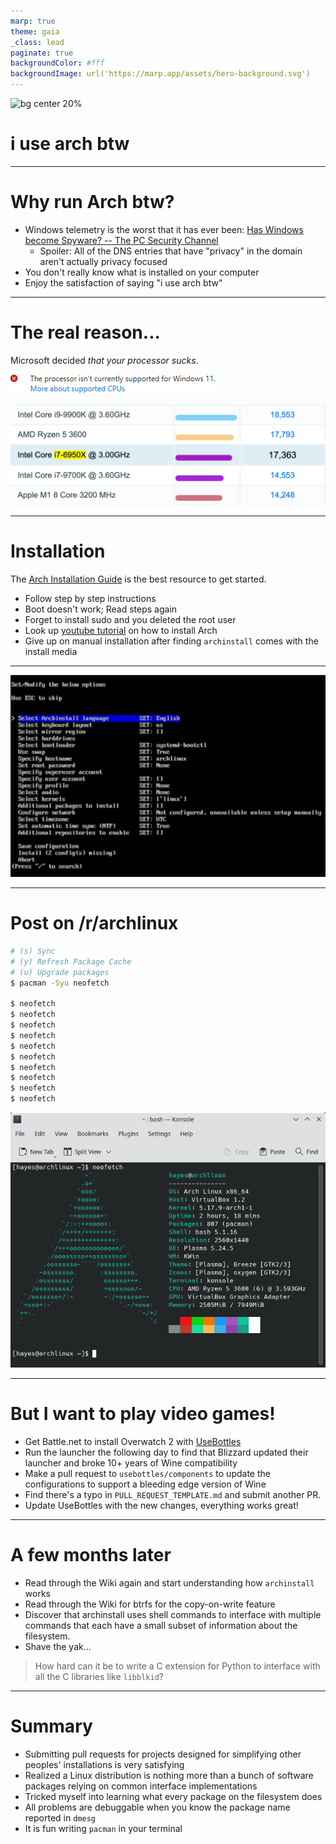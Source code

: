 ```yaml
---
marp: true
theme: gaia
_class: lead
paginate: true
backgroundColor: #fff
backgroundImage: url('https://marp.app/assets/hero-background.svg')
---
```


![bg center 20%](https://upload.wikimedia.org/wikipedia/commons/a/a5/Archlinux-icon-crystal-64.svg)

# i use arch btw

---

# Why run Arch btw?

* Windows telemetry is the worst that it has ever been:
  [Has Windows become Spyware? -- The PC Security Channel](https://www.youtube.com/watch?v=IT4vDfA_4NI)
    * Spoiler: All of the DNS entries that have "privacy" in the domain aren't actually privacy focused
* You don't really know what is installed on your computer
* Enjoy the satisfaction of saying "i use arch btw"

---

# The real reason...

Microsoft decided *that your processor sucks*.

![width:500px](./img/win-requirements.png)

![width:800px](./img/cpu-benchmark.png)

---

# Installation

The [Arch Installation Guide](https://wiki.archlinux.org/title/installation_guide) is the best resource to get started.

* Follow step by step instructions
* Boot doesn't work; Read steps again
* Forget to install sudo and you deleted the root user
* Look up [youtube tutorial](https://www.youtube.com/watch?v=G-mLyrHonvU) on how to install Arch
* Give up on manual installation after finding `archinstall` comes with the install media

---

![bg](./img/archinstall-screenshot.png)

---

# Post on /r/archlinux

```bash
# (s) Sync
# (y) Refresh Package Cache
# (u) Upgrade packages
$ pacman -Syu neofetch

$ neofetch
$ neofetch
$ neofetch
$ neofetch
$ neofetch
$ neofetch
$ neofetch
$ neofetch
$ neofetch
$ neofetch
```

![bg right 100%](./img/neofetch.png)

---

# But I want to play video games!

* Get Battle.net to install Overwatch 2 with [UseBottles]()
* Run the launcher the following day to find that Blizzard updated their launcher and broke 10+ years of Wine compatibility
* Make a pull request to `usebottles/components` to update the configurations to support a bleeding edge version of Wine
* Find there's a typo in `PULL_REQUEST_TEMPLATE.md` and submit another PR.
* Update UseBottles with the new changes, everything works great!

---

# A few months later

* Read through the Wiki again and start understanding how `archinstall` works
* Read through the Wiki for btrfs for the copy-on-write feature
* Discover that archinstall uses shell commands to interface with multiple commands that each have a small subset of information about the filesystem.
* Shave the yak...
> How hard can it be to write a C extension for Python to interface with all the C libraries like `libblkid`?

---

# Summary

* Submitting pull requests for projects designed for simplifying other peoples' installations is very satisfying
* Realized a Linux distribution is nothing more than a bunch of software packages relying on common interface implementations
* Tricked myself into learning what every package on the filesystem does
* All problems are debuggable when you know the package name reported in `dmesg`
* It is fun writing `pacman` in your terminal